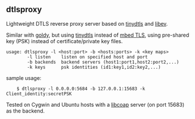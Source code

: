 **dtlsproxy**
----------
Lightweight DTLS reverse proxy server based on [tinydtls](https://projects.eclipse.org/projects/iot.tinydtls) and [libev](https://github.com/enki/libev).

Similar with [goldy](https://github.com/ibm-security-innovation/goldy), but using [tinydtls](https://projects.eclipse.org/projects/iot.tinydtls) instead of [mbed TLS](https://tls.mbed.org/), using pre-shared key (PSK) instead of certificate/private key files.

```shell
usage: dtlsproxy -l <host:port> -b <hosts:ports> -k <key maps>
        -l listen    listen on specified host and port
        -b backends  backend servers (host1:port1,host2:port2,...)
        -k keys      psk identities (id1:key1,id2:key2,...)
```
sample usage:
```shell
    $ dtlsproxy -l 0.0.0.0:5684 -b 127.0.0.1:15683 -k Client_identity:secretPSK
```
Tested on Cygwin and Ubuntu hosts with a [libcoap](https://github.com/obgm/libcoap) server (on port 15683) as the backend.